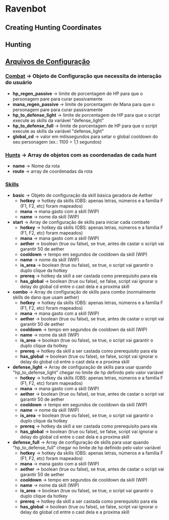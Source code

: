 # Ravenbot

## Creating Hunting Coordinates

## Hunting

## [Arquivos de Configuração]()

### [Combat](./config/combat.json) -> Objeto de Configuração que necessita de interação do usuário

- **hp_regen_passive** -> limite de porcentagem de HP para que o personagem pare para curar passivamente
- **mana_regen_passive** -> limite de porcentagem de Mana para que o personagem pare para curar passivamente
- **hp_to_defense_light** -> limite de porcentagem de HP para que o script execute as skills da variável "defense_light"
- **hp_to_defense_full** -> limite de porcentagem de HP para que o script execute as skills da variável "defense_light"
- **global_cd** -> valor em milissegundos para setar o global cooldown do seu personagem (ex.: 1100 = 1,1 segundos)
    
### [Hunts](./config/hunts.json) -> Array de objetos com as coordenadas de cada hunt

- **name** -> Nome da rota
- **route** -> array de coordenadas da rota

### [Skills](./config/skills.json)

- **basic** -> Objeto de configuração da skill básica geradora de Aether
    - **hotkey** -> hotkey da skills (OBS: apenas letras, números e a família F (F1, F2, etc) foram mapeados)
    - **mana** -> mana gasto com a skill (WIP)
    - **name** -> nome da skill (WIP)
- **start** -> Array de configuração de skills para iniciar cada combate
    - **hotkey** -> hotkey da skills (OBS: apenas letras, números e a família F (F1, F2, etc) foram mapeados)
    - **mana** -> mana gasto com a skill (WIP)
    - **aether** -> boolean (true ou false), se true, antes de castar o script vai garantir 50 de aether
    - **cooldown** -> tempo em segundos de cooldown da skill (WIP)
    - **name** -> nome da skill (WIP)
    - **is_area** -> boolean (true ou false), se true, o script vai garantir o duplo clique da hotkey
    - **prereq** -> hotkey da skill a ser castada como prerequisito para ela
    - **has_global** -> boolean (true ou false), se false, script vai ignorar o delay do global cd entre o cast dela e a proxima skill
- **combo** -> Array de configuração de skills para combo (normalmente skills de dano que usam aether)
    - **hotkey** -> hotkey da skills (OBS: apenas letras, números e a família F (F1, F2, etc) foram mapeados)
    - **mana** -> mana gasto com a skill (WIP)
    - **aether** -> boolean (true ou false), se true, antes de castar o script vai garantir 50 de aether
    - **cooldown** -> tempo em segundos de cooldown da skill (WIP)
    - **name** -> nome da skill (WIP)
    - **is_area** -> boolean (true ou false), se true, o script vai garantir o duplo clique da hotkey
    - **prereq** -> hotkey da skill a ser castada como prerequisito para ela
    - **has_global** -> boolean (true ou false), se false, script vai ignorar o delay do global cd entre o cast dela e a proxima skill
- **defense_light** -> Array de configuração de skills para usar quando "hp_to_defense_light" chegar no limite de hp definido pelo valor variável
    - **hotkey** -> hotkey da skills (OBS: apenas letras, números e a família F (F1, F2, etc) foram mapeados)
    - **mana** -> mana gasto com a skill (WIP)
    - **aether** -> boolean (true ou false), se true, antes de castar o script vai garantir 50 de aether
    - **cooldown** -> tempo em segundos de cooldown da skill (WIP)
    - **name** -> nome da skill (WIP)
    - **is_area** -> boolean (true ou false), se true, o script vai garantir o duplo clique da hotkey
    - **prereq** -> hotkey da skill a ser castada como prerequisito para ela
    - **has_global** -> boolean (true ou false), se false, script vai ignorar o delay do global cd entre o cast dela e a proxima skill
- **defense_full** -> Array de configuração de skills para usar quando "hp_to_defense_full" chegar no limite de hp definido pelo valor variável
    - **hotkey** -> hotkey da skills (OBS: apenas letras, números e a família F (F1, F2, etc) foram mapeados)
    - **mana** -> mana gasto com a skill (WIP)
    - **aether** -> boolean (true ou false), se true, antes de castar o script vai garantir 50 de aether
    - **cooldown** -> tempo em segundos de cooldown da skill (WIP)
    - **name** -> nome da skill (WIP)
    - **is_area** -> boolean (true ou false), se true, o script vai garantir o duplo clique da hotkey
    - **prereq** -> hotkey da skill a ser castada como prerequisito para ela
    - **has_global** -> boolean (true ou false), se false, script vai ignorar o delay do global cd entre o cast dela e a proxima skill
